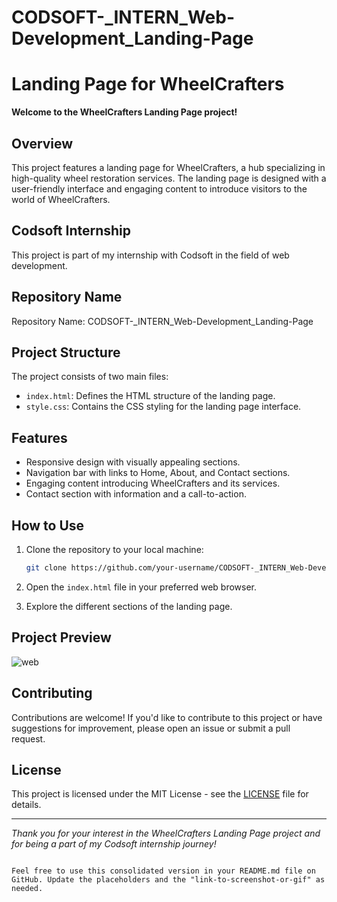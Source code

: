 # CODSOFT-_INTERN_Web-Development_Landing-Page

# Landing Page for WheelCrafters

**Welcome to the WheelCrafters Landing Page project!**

## Overview

This project features a landing page for WheelCrafters, a hub specializing in high-quality wheel restoration services. The landing page is designed with a user-friendly interface and engaging content to introduce visitors to the world of WheelCrafters.

## Codsoft Internship

This project is part of my internship with Codsoft in the field of web development.

## Repository Name

Repository Name: CODSOFT-_INTERN_Web-Development_Landing-Page

## Project Structure

The project consists of two main files:

- `index.html`: Defines the HTML structure of the landing page.
- `style.css`: Contains the CSS styling for the landing page interface.

## Features

- Responsive design with visually appealing sections.
- Navigation bar with links to Home, About, and Contact sections.
- Engaging content introducing WheelCrafters and its services.
- Contact section with information and a call-to-action.

## How to Use

1. Clone the repository to your local machine:

   ```bash
   git clone https://github.com/your-username/CODSOFT-_INTERN_Web-Development_Landing-Page.git
   ```

2. Open the `index.html` file in your preferred web browser.

3. Explore the different sections of the landing page.

## Project Preview

![web](![web](https://github.com/Mohammed20037/CODSOFT-_INTERN_Web-Development_Landing-Page/assets/113844625/f8548f94-3a45-4ac9-b173-b1b4d6be22ad)
)


## Contributing

Contributions are welcome! If you'd like to contribute to this project or have suggestions for improvement, please open an issue or submit a pull request.

## License

This project is licensed under the MIT License - see the [LICENSE](LICENSE) file for details.

---

*Thank you for your interest in the WheelCrafters Landing Page project and for being a part of my Codsoft internship journey!*
```

Feel free to use this consolidated version in your README.md file on GitHub. Update the placeholders and the "link-to-screenshot-or-gif" as needed.
